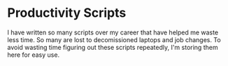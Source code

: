 # Productivity Scripts

I have written so many scripts over my career that have helped me waste less time. So many are lost to decomissioned laptops and job changes. To avoid wasting time figuring out these scripts repeatedly, I'm storing them here for easy use.